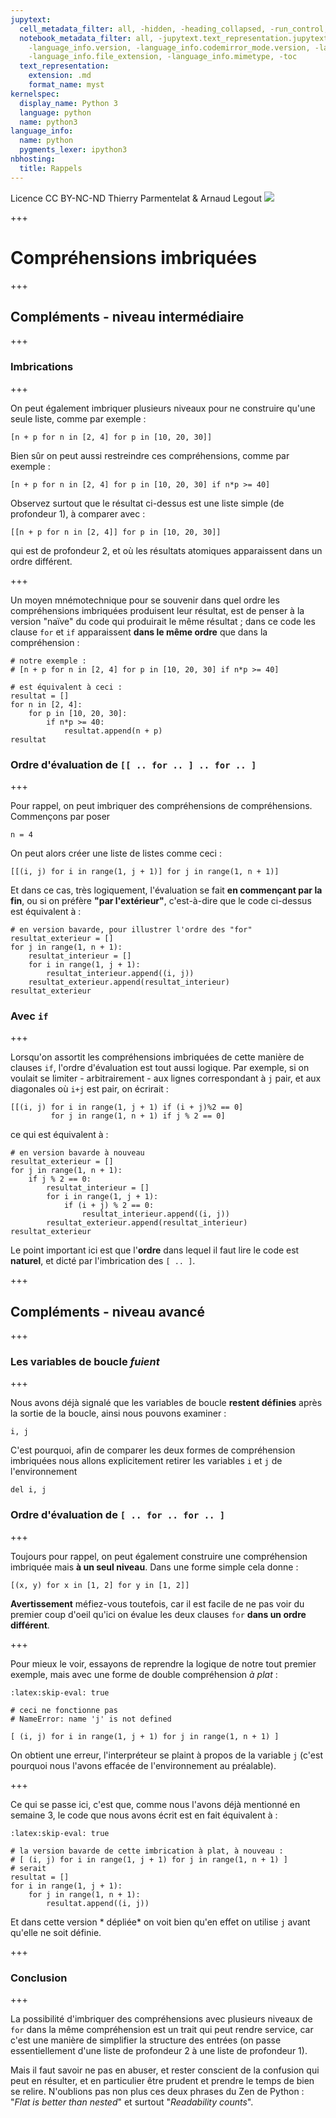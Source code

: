 ```yaml
---
jupytext:
  cell_metadata_filter: all, -hidden, -heading_collapsed, -run_control, -trusted
  notebook_metadata_filter: all, -jupytext.text_representation.jupytext_version, -jupytext.text_representation.format_version,
    -language_info.version, -language_info.codemirror_mode.version, -language_info.codemirror_mode,
    -language_info.file_extension, -language_info.mimetype, -toc
  text_representation:
    extension: .md
    format_name: myst
kernelspec:
  display_name: Python 3
  language: python
  name: python3
language_info:
  name: python
  pygments_lexer: ipython3
nbhosting:
  title: Rappels
---
```


<div class="licence">
<span>Licence CC BY-NC-ND</span>
<span>Thierry Parmentelat &amp; Arnaud Legout</span>
<span><img src="media/both-logos-small-alpha.png" /></span>
</div>

+++

# Compréhensions imbriquées

+++

## Compléments - niveau intermédiaire

+++

### Imbrications

+++

On peut également imbriquer plusieurs niveaux pour ne construire qu'une seule liste, comme par exemple :

```{code-cell} ipython3
[n + p for n in [2, 4] for p in [10, 20, 30]]
```

Bien sûr on peut aussi restreindre ces compréhensions, comme par exemple :

```{code-cell} ipython3
[n + p for n in [2, 4] for p in [10, 20, 30] if n*p >= 40]
```

Observez surtout que le résultat ci-dessus est une liste simple (de profondeur 1), à comparer avec :

```{code-cell} ipython3
[[n + p for n in [2, 4]] for p in [10, 20, 30]]
```

qui est de profondeur 2, et où les résultats atomiques apparaissent dans un ordre différent.

+++

Un moyen mnémotechnique pour se souvenir dans quel ordre les compréhensions imbriquées produisent leur résultat, est de penser à la version "naïve" du code qui produirait le même résultat ; dans ce code les clause `for` et `if` apparaissent **dans le même ordre** que dans la compréhension :

```{code-cell} ipython3
# notre exemple :
# [n + p for n in [2, 4] for p in [10, 20, 30] if n*p >= 40]

# est équivalent à ceci :
resultat = []
for n in [2, 4]:
    for p in [10, 20, 30]:
        if n*p >= 40:
            resultat.append(n + p)
resultat
```

### Ordre d'évaluation de `[[ .. for .. ] .. for .. ]`

+++

Pour rappel, on peut imbriquer des compréhensions de compréhensions. Commençons par poser

```{code-cell} ipython3
n = 4
```

On peut alors créer une liste de listes comme ceci :

```{code-cell} ipython3
[[(i, j) for i in range(1, j + 1)] for j in range(1, n + 1)]
```

Et dans ce cas, très logiquement, l'évaluation se fait **en commençant par la fin**, ou si on préfère **"par l'extérieur"**, c'est-à-dire que le code ci-dessus est équivalent à :

```{code-cell} ipython3
# en version bavarde, pour illustrer l'ordre des "for"
resultat_exterieur = []
for j in range(1, n + 1):
    resultat_interieur = []
    for i in range(1, j + 1):
        resultat_interieur.append((i, j))
    resultat_exterieur.append(resultat_interieur)
resultat_exterieur
```

### Avec `if`

+++

Lorsqu'on assortit les compréhensions imbriquées de cette manière de clauses `if`, l'ordre d'évaluation est tout aussi logique. Par exemple, si on voulait se limiter - arbitrairement - aux lignes correspondant à `j` pair, et aux diagonales où `i+j` est pair, on écrirait :

```{code-cell} ipython3
[[(i, j) for i in range(1, j + 1) if (i + j)%2 == 0]
         for j in range(1, n + 1) if j % 2 == 0]
```

ce qui est équivalent à :

```{code-cell} ipython3
# en version bavarde à nouveau
resultat_exterieur = []
for j in range(1, n + 1):
    if j % 2 == 0:
        resultat_interieur = []
        for i in range(1, j + 1):
            if (i + j) % 2 == 0:
                resultat_interieur.append((i, j))
        resultat_exterieur.append(resultat_interieur)
resultat_exterieur
```

Le point important ici est que l'**ordre** dans lequel il faut lire le code est **naturel**, et dicté par l'imbrication des `[ .. ]`.

+++

## Compléments - niveau avancé

+++

### Les variables de boucle *fuient*

+++

Nous avons déjà signalé que les variables de boucle **restent définies** après la sortie de la boucle, ainsi nous pouvons examiner :

```{code-cell} ipython3
i, j
```

C'est pourquoi, afin de comparer les deux formes de compréhension imbriquées nous allons explicitement retirer les variables `i` et `j` de l'environnement

```{code-cell} ipython3
del i, j
```

### Ordre d'évaluation de `[ .. for .. for .. ]`

+++

Toujours pour rappel, on peut également construire une compréhension imbriquée mais **à un seul niveau**. Dans une forme simple cela donne :

```{code-cell} ipython3
[(x, y) for x in [1, 2] for y in [1, 2]]
```

**Avertissement** méfiez-vous toutefois, car il est facile de ne pas voir du premier coup d'oeil qu'ici on évalue les deux clauses `for` **dans un ordre différent**.

+++

Pour mieux le voir, essayons de reprendre la logique de notre tout premier exemple, mais avec une forme de double compréhension *à plat* :

```{code-cell} ipython3
:latex:skip-eval: true

# ceci ne fonctionne pas
# NameError: name 'j' is not defined

[ (i, j) for i in range(1, j + 1) for j in range(1, n + 1) ]
```

On obtient une erreur, l'interpréteur se plaint à propos de la variable `j` (c'est pourquoi nous l'avons effacée de l'environnement au préalable).

+++

Ce qui se passe ici, c'est que, comme nous l'avons déjà mentionné en semaine 3, le code que nous avons écrit est en fait équivalent à :

```{code-cell} ipython3
:latex:skip-eval: true

# la version bavarde de cette imbrication à plat, à nouveau :
# [ (i, j) for i in range(1, j + 1) for j in range(1, n + 1) ]
# serait
resultat = []
for i in range(1, j + 1):
    for j in range(1, n + 1):
        resultat.append((i, j))
```

Et dans cette version * dépliée* on voit bien qu'en effet on utilise `j` avant qu'elle ne soit définie.

+++

### Conclusion

+++

La possibilité d'imbriquer des compréhensions avec plusieurs niveaux de `for` dans la même compréhension est un trait qui peut rendre service, car c'est une manière de simplifier la structure des entrées (on passe essentiellement d'une liste de profondeur 2 à une liste de profondeur 1).

Mais il faut savoir ne pas en abuser, et rester conscient de la confusion qui peut en résulter, et en particulier être prudent et prendre le temps de bien se relire. N'oublions pas non plus ces deux phrases du Zen de Python : "*Flat is better than nested*" et surtout "*Readability counts*".
